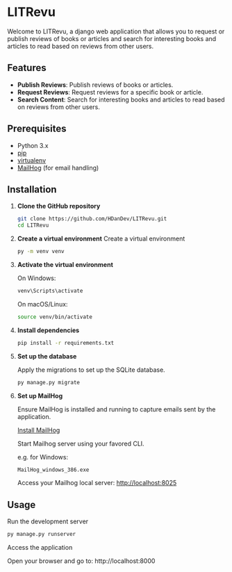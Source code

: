 # LITRevu

Welcome to LITRevu, a django web application that allows you to request or publish reviews of books or articles and search for interesting books and articles to read based on reviews from other users.

## Features

- **Publish Reviews**: Publish reviews of books or articles.
- **Request Reviews**: Request reviews for a specific book or article.
- **Search Content**: Search for interesting books and articles to read based on reviews from other users.

## Prerequisites

- Python 3.x
- [pip](https://pip.pypa.io/en/stable/)
- [virtualenv](https://virtualenv.pypa.io/en/stable/)
- [MailHog](https://github.com/mailhog/MailHog) (for email handling)

## Installation

1. **Clone the GitHub repository**

   ```sh
   git clone https://github.com/HDanDev/LITRevu.git
   cd LITRevu
   ```
   
2. **Create a virtual environment**
    Create a virtual environment

   ```sh
   py -m venv venv
   ```

3. **Activate the virtual environment**

   On Windows:
      ```sh
      venv\Scripts\activate
      ```
   
   On macOS/Linux:
      ```sh
      source venv/bin/activate
      ```

4. **Install dependencies**
   
   ```sh
   pip install -r requirements.txt
   ```

5. **Set up the database**

   Apply the migrations to set up the SQLite database.

   ```sh
   py manage.py migrate
   ```

6. **Set up MailHog**

   Ensure MailHog is installed and running to capture emails sent by the application.
   
   [Install MailHog](https://github.com/mailhog/MailHog#installation)
   
   Start Mailhog server using your favored CLI.

   e.g. for Windows:   
   ```sh
   MailHog_windows_386.exe
   ```
   
   Access your Mailhog local server: 
   [http://localhost:8025](http://localhost:8025/)

## Usage

   Run the development server

   ```sh
   py manage.py runserver
   ```

   Access the application

   Open your browser and go to: http://localhost:8000
